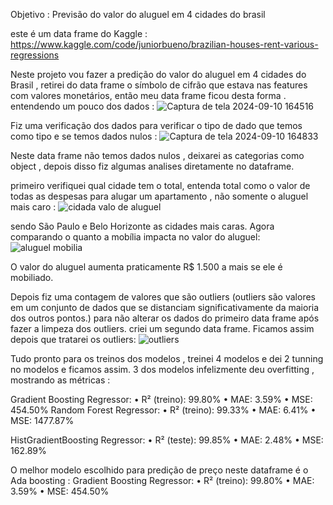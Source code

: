 Objetivo :  Previsão do valor do aluguel  em 4 cidades do brasil 


este é um data frame do Kaggle : https://www.kaggle.com/code/juniorbueno/brazilian-houses-rent-various-regressions


Neste projeto vou fazer a predição do valor do aluguel em 4 cidades do Brasil , retirei do data frame o símbolo de cifrão que estava nas features com valores monetários, então meu data frame ficou desta forma .
entendendo um pouco dos dados : 
 ![Captura de tela 2024-09-10 164516](https://github.com/user-attachments/assets/f5c3d7cc-09b7-4896-a62b-4dada9a35368)


Fiz uma verificação dos dados para verificar o tipo de dado que temos como tipo e se temos dados nulos :
 ![Captura de tela 2024-09-10 164833](https://github.com/user-attachments/assets/efeec12e-e07b-47eb-9957-4e7cf1e733b8)


Neste data frame não temos dados nulos , deixarei as categorias como object , depois disso fiz algumas analises diretamente no dataframe. 

primeiro verifiquei qual cidade tem o total, entenda total como o valor de todas as despesas para alugar um apartamento , não somente o aluguel   mais caro : 
![cidada valo de aluguel](https://github.com/user-attachments/assets/2a20534f-eee3-4d1c-8d75-5e1cae90e38d)



 sendo São Paulo e Belo Horizonte as cidades mais caras. 
Agora comparando o quanto a mobília impacta no valor do aluguel: 
![aluguel mobilia](https://github.com/user-attachments/assets/45c34c7d-189c-49b1-bebd-ca4d2fed38f9)

 
O valor do aluguel aumenta praticamente R$ 1.500 a mais se ele é mobiliado.

Depois fiz uma contagem de valores que são outliers (outliers são valores em um conjunto de dados que se distanciam significativamente da maioria dos outros pontos.) para não alterar os dados do primeiro data frame após fazer a limpeza dos outliers.
criei um segundo data frame.
Ficamos assim depois que tratarei os outliers: 
![outliers](https://github.com/user-attachments/assets/6cc63d28-20eb-4a14-970d-8732855f56ad)


Tudo pronto para os treinos dos modelos , treinei 4 modelos e dei 2 tunning  no modelos e ficamos assim. 
3 dos modelos infelizmente deu  overfitting , mostrando as métricas : 

Gradient Boosting Regressor:
•	R² (treino): 99.80%
•	MAE: 3.59%
•	MSE: 454.50%
Random Forest Regressor:
•	R² (treino): 99.33%
•	MAE: 6.41%
•	MSE: 1477.87%

HistGradientBoosting Regressor:
•	R² (teste): 99.85%
•	MAE: 2.48%
•	MSE: 162.89%



O melhor modelo escolhido para predição de preço neste dataframe é o Ada boosting :
Gradient Boosting Regressor:
•	R² (treino): 99.80%
•	MAE: 3.59%
•	MSE: 454.50%
